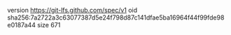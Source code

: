 version https://git-lfs.github.com/spec/v1
oid sha256:7a2722a3c63077387d5e24f798d87c141dfae5ba16964f44f99fde98e0187a44
size 671
